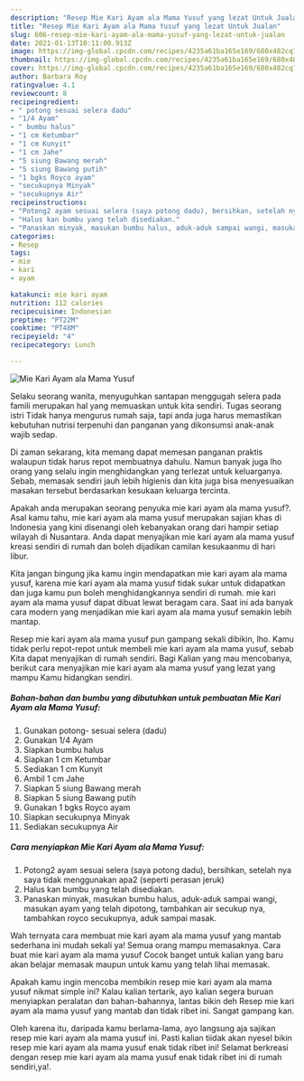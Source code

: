 ```yaml
---
description: "Resep Mie Kari Ayam ala Mama Yusuf yang lezat Untuk Jualan"
title: "Resep Mie Kari Ayam ala Mama Yusuf yang lezat Untuk Jualan"
slug: 606-resep-mie-kari-ayam-ala-mama-yusuf-yang-lezat-untuk-jualan
date: 2021-01-13T10:11:00.913Z
image: https://img-global.cpcdn.com/recipes/4235a61ba165e169/680x482cq70/mie-kari-ayam-ala-mama-yusuf-foto-resep-utama.jpg
thumbnail: https://img-global.cpcdn.com/recipes/4235a61ba165e169/680x482cq70/mie-kari-ayam-ala-mama-yusuf-foto-resep-utama.jpg
cover: https://img-global.cpcdn.com/recipes/4235a61ba165e169/680x482cq70/mie-kari-ayam-ala-mama-yusuf-foto-resep-utama.jpg
author: Barbara Roy
ratingvalue: 4.1
reviewcount: 8
recipeingredient:
- " potong sesuai selera dadu"
- "1/4 Ayam"
- " bumbu halus"
- "1 cm Ketumbar"
- "1 cm Kunyit"
- "1 cm Jahe"
- "5 siung Bawang merah"
- "5 siung Bawang putih"
- "1 bgks Royco ayam"
- "secukupnya Minyak"
- "secukupnya Air"
recipeinstructions:
- "Potong2 ayam sesuai selera (saya potong dadu), bersihkan, setelah nya saya tidak menggunakan apa2 (seperti perasan jeruk)"
- "Halus kan bumbu yang telah disediakan."
- "Panaskan minyak, masukan bumbu halus, aduk-aduk sampai wangi, masukan ayam yang telah dipotong, tambahkan air secukup nya, tambahkan royco secukupnya, aduk sampai masak."
categories:
- Resep
tags:
- mie
- kari
- ayam

katakunci: mie kari ayam 
nutrition: 112 calories
recipecuisine: Indonesian
preptime: "PT22M"
cooktime: "PT48M"
recipeyield: "4"
recipecategory: Lunch

---
```



![Mie Kari Ayam ala Mama Yusuf](https://img-global.cpcdn.com/recipes/4235a61ba165e169/680x482cq70/mie-kari-ayam-ala-mama-yusuf-foto-resep-utama.jpg)

Selaku seorang wanita, menyuguhkan santapan menggugah selera pada famili merupakan hal yang memuaskan untuk kita sendiri. Tugas seorang istri Tidak hanya mengurus rumah saja, tapi anda juga harus memastikan kebutuhan nutrisi terpenuhi dan panganan yang dikonsumsi anak-anak wajib sedap.

Di zaman  sekarang, kita memang dapat memesan panganan praktis walaupun tidak harus repot membuatnya dahulu. Namun banyak juga lho orang yang selalu ingin menghidangkan yang terlezat untuk keluarganya. Sebab, memasak sendiri jauh lebih higienis dan kita juga bisa menyesuaikan masakan tersebut berdasarkan kesukaan keluarga tercinta. 



Apakah anda merupakan seorang penyuka mie kari ayam ala mama yusuf?. Asal kamu tahu, mie kari ayam ala mama yusuf merupakan sajian khas di Indonesia yang kini disenangi oleh kebanyakan orang dari hampir setiap wilayah di Nusantara. Anda dapat menyajikan mie kari ayam ala mama yusuf kreasi sendiri di rumah dan boleh dijadikan camilan kesukaanmu di hari libur.

Kita jangan bingung jika kamu ingin mendapatkan mie kari ayam ala mama yusuf, karena mie kari ayam ala mama yusuf tidak sukar untuk didapatkan dan juga kamu pun boleh menghidangkannya sendiri di rumah. mie kari ayam ala mama yusuf dapat dibuat lewat beragam cara. Saat ini ada banyak cara modern yang menjadikan mie kari ayam ala mama yusuf semakin lebih mantap.

Resep mie kari ayam ala mama yusuf pun gampang sekali dibikin, lho. Kamu tidak perlu repot-repot untuk membeli mie kari ayam ala mama yusuf, sebab Kita dapat menyajikan di rumah sendiri. Bagi Kalian yang mau mencobanya, berikut cara menyajikan mie kari ayam ala mama yusuf yang lezat yang mampu Kamu hidangkan sendiri.

<!--inarticleads1-->

##### Bahan-bahan dan bumbu yang dibutuhkan untuk pembuatan Mie Kari Ayam ala Mama Yusuf:

1. Gunakan  potong- sesuai selera (dadu)
1. Gunakan 1/4 Ayam
1. Siapkan  bumbu halus
1. Siapkan 1 cm Ketumbar
1. Sediakan 1 cm Kunyit
1. Ambil 1 cm Jahe
1. Siapkan 5 siung Bawang merah
1. Siapkan 5 siung Bawang putih
1. Gunakan 1 bgks Royco ayam
1. Siapkan secukupnya Minyak
1. Sediakan secukupnya Air




<!--inarticleads2-->

##### Cara menyiapkan Mie Kari Ayam ala Mama Yusuf:

1. Potong2 ayam sesuai selera (saya potong dadu), bersihkan, setelah nya saya tidak menggunakan apa2 (seperti perasan jeruk)
1. Halus kan bumbu yang telah disediakan.
1. Panaskan minyak, masukan bumbu halus, aduk-aduk sampai wangi, masukan ayam yang telah dipotong, tambahkan air secukup nya, tambahkan royco secukupnya, aduk sampai masak.




Wah ternyata cara membuat mie kari ayam ala mama yusuf yang mantab sederhana ini mudah sekali ya! Semua orang mampu memasaknya. Cara buat mie kari ayam ala mama yusuf Cocok banget untuk kalian yang baru akan belajar memasak maupun untuk kamu yang telah lihai memasak.

Apakah kamu ingin mencoba membikin resep mie kari ayam ala mama yusuf nikmat simple ini? Kalau kalian tertarik, ayo kalian segera buruan menyiapkan peralatan dan bahan-bahannya, lantas bikin deh Resep mie kari ayam ala mama yusuf yang mantab dan tidak ribet ini. Sangat gampang kan. 

Oleh karena itu, daripada kamu berlama-lama, ayo langsung aja sajikan resep mie kari ayam ala mama yusuf ini. Pasti kalian tiidak akan nyesel bikin resep mie kari ayam ala mama yusuf enak tidak ribet ini! Selamat berkreasi dengan resep mie kari ayam ala mama yusuf enak tidak ribet ini di rumah sendiri,ya!.

